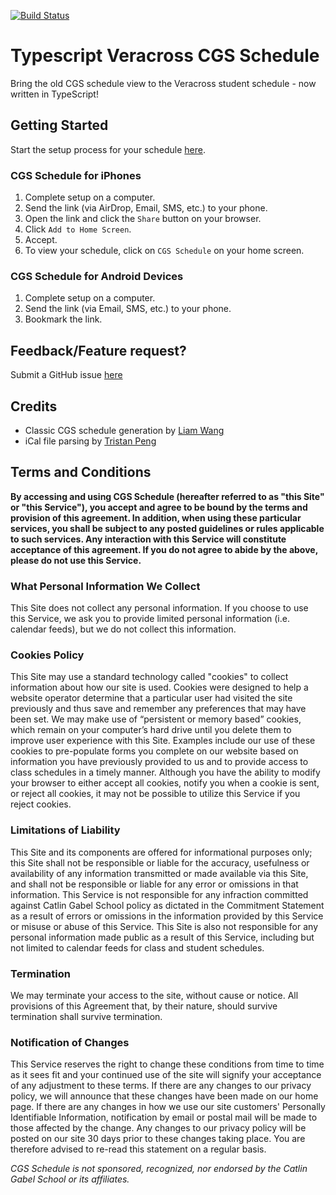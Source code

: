 [![Build Status](https://travis-ci.com/CGScheduleSquad/ts-cgs-schedule.svg?branch=master)](https://travis-ci.com/CGScheduleSquad/ts-cgs-schedule)

# Typescript Veracross CGS Schedule
Bring the old CGS schedule view to the Veracross student schedule - now written in TypeScript!

## Getting Started
Start the setup process for your schedule [here](https://cgschedulesquad.github.io/cgs-schedule/).

### CGS Schedule for iPhones
1. Complete setup on a computer.
2. Send the link (via AirDrop, Email, SMS, etc.) to your phone.
3. Open the link and click the `Share` button on your browser.
4. Click `Add to Home Screen`.
5. Accept.
6. To view your schedule, click on `CGS Schedule` on your home screen.

### CGS Schedule for Android Devices
1. Complete setup on a computer.
2. Send the link (via Email, SMS, etc.) to your phone.
3. Bookmark the link.

## Feedback/Feature request?
Submit a GitHub issue [here](https://github.com/CGScheduleSquad/cgs-schedule/issues)

## Credits
- Classic CGS schedule generation by [Liam Wang](https://github.com/wangl5/)
- iCal file parsing by [Tristan Peng](https://github.com/Kizjkre)

## Terms and Conditions
**By accessing and using CGS Schedule (hereafter referred to as "this Site" or "this Service"), you accept and agree to be bound by the terms and provision of this agreement. In addition, when using these particular services, you shall be subject to any posted guidelines or rules applicable to such services. Any interaction with this Service will constitute acceptance of this agreement. If you do not agree to abide by the above, please do not use this Service.**

### What Personal Information We Collect
This Site does not collect any personal information. If you choose to use this Service, we ask you to provide limited personal information (i.e. calendar feeds), but we do not collect this information.

### Cookies Policy
This Site may use a standard technology called "cookies" to collect information about how our site is used. Cookies were designed to help a website operator determine that a particular user had visited the site previously and thus save and remember any preferences that may have been set. We may make use of “persistent or memory based” cookies, which remain on your computer’s hard drive until you delete them to improve user experience with this Site. Examples include our use of these cookies to pre-populate forms you complete on our website based on information you have previously provided to us and to provide access to class schedules in a timely manner. Although you have the ability to modify your browser to either accept all cookies, notify you when a cookie is sent, or reject all cookies, it may not be possible to utilize this Service if you reject cookies.

### Limitations of Liability
This Site and its components are offered for informational purposes only; this Site shall not be responsible or liable for the accuracy, usefulness or availability of any information transmitted or made available via this Site, and shall not be responsible or liable for any error or omissions in that information. This Service is not responsible for any infraction committed against Catlin Gabel School policy as dictated in the Commitment Statement as a result of errors or omissions in the information provided by this Service or misuse or abuse of this Service. This Site is also not responsible for any personal information made public as a result of this Service, including but not limited to calendar feeds for class and student schedules.

### Termination
We may terminate your access to the site, without cause or notice. All provisions of this Agreement that, by their nature, should survive termination shall survive termination. 

### Notification of Changes
This Service reserves the right to change these conditions from time to time as it sees fit and your continued use of the site will signify your acceptance of any adjustment to these terms. If there are any changes to our privacy policy, we will announce that these changes have been made on our home page. If there are any changes in how we use our site customers' Personally Identifiable Information, notification by email or postal mail will be made to those affected by the change. Any changes to our privacy policy will be posted on our site 30 days prior to these changes taking place. You are therefore advised to re-read this statement on a regular basis.

*CGS Schedule is not sponsored, recognized, nor endorsed by the Catlin Gabel School or its affiliates.*
